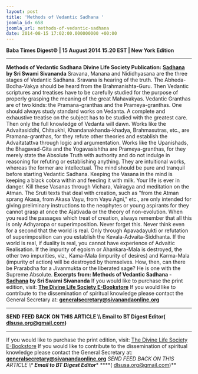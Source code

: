 ```yaml
---
layout: post
title: 'Methods of Vedantic Sadhana '
joomla_id: 658
joomla_url: methods-of-vedantic-sadhana
date: 2014-08-15 17:02:00.000000000 +00:00
---
```

**Baba Times Digest© | 15 August 2014 15.20 EST | New York Edition**
* * *  
 **Methods of Vedantic Sadhana**
**Divine Life Society Publication:** [**Sadhana**](http://www.sivanandaonline.org/public_html/?cmd=displaysection&section_id=515&format=html) **by Sri Swami Sivananda**
Sravana, Manana and Nididhyasana are the three stages of Vedantic Sadhana.
Sravana is hearing of the truth. The Abheda-Bodha-Vakya should be heard from the Brahmanishta-Guru. Then Vedantic scriptures and treatises have to be carefully studied for the purpose of properly grasping the meaning of the great Mahavakyas.
Vedantic Granthas are of two kinds: the Pramana-granthas and the Prameya-granthas. One should always study standard works on Vedanta. A complete and exhaustive treatise on the subject has to be studied with the greatest care. Then only the full knowledge of Vedanta will dawn. Works like the Advaitasiddhi, Chitsukhi, Khandanakhanda-khadya, Brahmasutras, etc., are Pramana-granthas, for they refute other theories and establish the Advaitatattva through logic and argumentation. Works like the Upanishads, the Bhagavad-Gita and the Yogavasishtha are Prameya-granthas, for they merely state the Absolute Truth with authority and do not indulge in reasoning for refuting or establishing anything. They are intuitional works, whereas the former are intellectual.
The mind should be pure and tranquil before starting Vedantic Sadhana. Keeping the Vasana in the mind is keeping a black cobra within and feeding it with milk. Your life is ever in danger. Kill these Vasanas through Vichara, Vairagya and meditation on the Atman.
The Sruti texts that deal with creation, such as "from the Atman sprang Akasa, from Akasa Vayu, from Vayu Agni," etc., are only intended for giving preliminary instructions to the neophytes or young aspirants for they cannot grasp at once the Ajativada or the theory of non-evolution. When you read the passages which treat of creation, always remember that all this is only Adhyaropa or superimposition. Never forget this. Never think even for a second that the world is real. Only through Apavadayukti or refutation of superimposition can you establish the Kevala-Advaita-Siddhanta. If the world is real, if duality is real, you cannot have experience of Advaitic Realisation.
If the impurity of egoism or Ahankara-Mala is destroyed, the other two impurities, viz., Kama-Mala (impurity of desires) and Karma-Mala (impurity of action) will be destroyed by themselves. How, then, can there be Prarabdha for a Jivanmukta or the liberated sage? He is one with the Supreme Absolute.
**Excerpts from:**  **Methods of Vedantic Sadhana -** [**Sadhana**](http://www.sivanandaonline.org/public_html/?cmd=displaysection&section_id=515&format=html) **by Sri Swami Sivananda**
If you would like to purchase the print edition, visit: **[The Divine Life Society E-Bookstore](http://www.dlshq.org/download/download.htm)**
If you would like to contribute to the dissemination of spiritual knowledge please contact the General Secretary at: [](mailto:%20%3Cscript%20type=%27text/javascript%27%3E%20%3C%21--%20var%20prefix%20=%20%27ma%27%20+%20%27il%27%20+%20%27to%27;%20var%20path%20=%20%27hr%27%20+%20%27ef%27%20+%20%27=%27;%20var%20addy57016%20=%20%27generalsecretary%27%20+%20%27@%27;%20addy57016%20=%20addy57016%20+%20%27sivanandaonline%27%20+%20%27.%27%20+%20%27org%27;%20document.write%28%27%3Ca%20%27%20+%20path%20+%20%27%5C%27%27%20+%20prefix%20+%20%27:%27%20+%20addy57016%20+%20%27%5C%27%3E%27%29;%20document.write%28addy57016%29;%20document.write%28%27%3C%5C/a%3E%27%29;%20//--%3E%5Cn%20%3C/script%3E%3Cscript%20type=%27text/javascript%27%3E%20%3C%21--%20document.write%28%27%3Cspan%20style=%5C%27display:%20none;%5C%27%3E%27%29;%20//--%3E%20%3C/script%3EThis%20email%20address%20is%20being%20protected%20from%20spambots.%20You%20need%20JavaScript%20enabled%20to%20view%20it.%20%3Cscript%20type=%27text/javascript%27%3E%20%3C%21--%20document.write%28%27%3C/%27%29;%20document.write%28%27span%3E%27%29;%20//--%3E%20%3C/script%3E?subject=Contribution%20to%20Dissemination%20of%20Spiritual%20Knowledge) **generalsecretary@sivanandaonline.org**
****
**SEND FEED BACK ON THIS ARTICLE \\\ Email to BT Digest Editor[](mailto:%20%3Cscript%20type=%27text/javascript%27%3E%20%3C%21--%20var%20prefix%20=%20%27ma%27%20+%20%27il%27%20+%20%27to%27;%20var%20path%20=%20%27hr%27%20+%20%27ef%27%20+%20%27=%27;%20var%20addy72654%20=%20%27dlsusa.org%27%20+%20%27@%27;%20addy72654%20=%20addy72654%20+%20%27gmail%27%20+%20%27.%27%20+%20%27com%27;%20document.write%28%27%3Ca%20%27%20+%20path%20+%20%27%5C%27%27%20+%20prefix%20+%20%27:%27%20+%20addy72654%20+%20%27%5C%27%3E%27%29;%20document.write%28addy72654%29;%20document.write%28%27%3C%5C/a%3E%27%29;%20//--%3E%5Cn%20%3C/script%3E%3Cscript%20type=%27text/javascript%27%3E%20%3C%21--%20document.write%28%27%3Cspan%20style=%5C%27display:%20none;%5C%27%3E%27%29;%20//--%3E%20%3C/script%3EThis%20email%20address%20is%20being%20protected%20from%20spambots.%20You%20need%20JavaScript%20enabled%20to%20view%20it.%20%3Cscript%20type=%27text/javascript%27%3E%20%3C%21--%20document.write%28%27%3C/%27%29;%20document.write%28%27span%3E%27%29;%20//--%3E%20%3C/script%3E?subject=DLS%20Posts)( [dlsusa.org@gmail.com](mailto:dlsusa.org@gmail.com))**
* * *
  
If you would like to purchase the print edition, visit: [The Divine Life Society E-Bookstore](http://www.dlshq.org/download/download.htm)
If you would like to contribute to the dissemination of spiritual knowledge please contact the General Secretary at: **[generalsecretary@sivanandaonline.org](mailto:generalsecretary@sivanandaonline.org)**
**SEND FEED BACK ON THIS ARTICLE \\\**  **Email to BT Digest Editor**** [](mailto:%20%3Cscript%20type=%27text/javascript%27%3E%20%3C%21--%20var%20prefix%20=%20%27ma%27%20+%20%27il%27%20+%20%27to%27;%20var%20path%20=%20%27hr%27%20+%20%27ef%27%20+%20%27=%27;%20var%20addy72654%20=%20%27dlsusa.org%27%20+%20%27@%27;%20addy72654%20=%20addy72654%20+%20%27gmail%27%20+%20%27.%27%20+%20%27com%27;%20document.write%28%27%3Ca%20%27%20+%20path%20+%20%27%5C%27%27%20+%20prefix%20+%20%27:%27%20+%20addy72654%20+%20%27%5C%27%3E%27%29;%20document.write%28addy72654%29;%20document.write%28%27%3C%5C/a%3E%27%29;%20//--%3E%5Cn%20%3C/script%3E%3Cscript%20type=%27text/javascript%27%3E%20%3C%21--%20document.write%28%27%3Cspan%20style=%5C%27display:%20none;%5C%27%3E%27%29;%20//--%3E%20%3C/script%3EThis%20email%20address%20is%20being%20protected%20from%20spambots.%20You%20need%20JavaScript%20enabled%20to%20view%20it.%20%3Cscript%20type=%27text/javascript%27%3E%20%3C%21--%20document.write%28%27%3C/%27%29;%20document.write%28%27span%3E%27%29;%20//--%3E%20%3C/script%3E?subject=DLS%20Posts)****( [dlsusa.org@gmail.com](mailto:dlsusa.org@gmail.com))**  
